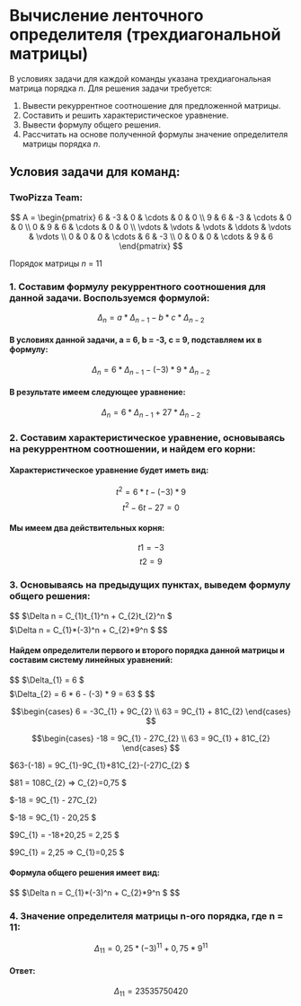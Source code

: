 # Вычисление ленточного определителя (трехдиагональной матрицы)  
В условиях задачи для каждой команды указана трехдиагональная матрица порядка *n*. Для решения задачи требуется:  
1. Вывести рекуррентное соотношение для предложенной матрицы.  
2. Составить и решить характеристическое уравнение.  
3. Вывести формулу общего решения.  
4. Рассчитать на основе полученной формулы значение определителя матрицы порядка *n*.  
## Условия задачи для команд:
### TwoPizza Team:
$$    
A =     
 \begin{pmatrix}    
  6 & -3 & 0 & \cdots & 0 & 0 \\    
  9 & 6 & -3 & \cdots & 0 & 0 \\    
  0 & 9 & 6 & \cdots & 0 & 0 \\    
  \vdots  & \vdots & \vdots & \ddots & \vdots & \vdots  \\    
  0 & 0 & 0 & \cdots & 6 & -3 \\    
  0 & 0 & 0 & \cdots & 9 & 6     
 \end{pmatrix}    
$$

Порядок матрицы *n* = 11

### 1. Составим формулу рекуррентного соотношения для данной задачи. Воспользуемся формулой:
$$
\Delta_{n} = a * \Delta_{n-1} - b * c * \Delta_{n-2}
$$
#### В условиях данной задачи, a = 6, b = -3, c = 9, подставляем их в формулу:
$$
\Delta_{n} = 6 * \Delta_{n-1} - (-3) * 9 * \Delta_{n-2}
$$
#### В результате имеем следующее уравнение:
$$
\Delta_{n} = 6 * \Delta_{n-1} + 27 * \Delta_{n-2}
$$
### 2. Составим характеристическое уравнение, основываясь на рекуррентном соотношении, и найдем его корни:
#### Характеристическое уравнение будет иметь вид:
$$
t^2 = 6 * t - (-3) * 9
$$
$$
t^2 - 6t - 27 = 0
$$
#### Мы имеем два действительных корня:
$$
t1 = -3
$$
$$
t2 = 9
$$
### 3. Основываясь на предыдущих пунктах, выведем формулу общего решения:
$$
$\Delta n = С_{1}t_{1}^n + С_{2}t_{2}^n $
$$
$$
$\Delta n = С_{1}*(-3)^n + С_{2}*9^n $
$$
#### Найдем определители первого и второго порядка данной матрицы и составим систему линейных уравнений:
$$
$\Delta_{1} = 6 $
$$
$$
$\Delta_{2} = 6 * 6 - (-3) * 9 = 63 $
$$

$$\begin{cases}
6 = -3С_{1} + 9С_{2} \\ 
63 = 9С_{1} + 81С_{2} 
\end{cases} $$

$$\begin{cases}
-18 = 9С_{1} - 27С_{2} \\
63 = 9С_{1} + 81С_{2} 
\end{cases} $$

$63-(-18) = 9С_{1}-9С_{1}+81С_{2}-(-27)С_{2} $

$81 = 108С_{2} => С_{2}=0,75 $

$-18 = 9С_{1} - 27С_{2}

$-18 = 9С_{1} - 20,25 $

$9C_{1} = -18+20,25 = 2,25 $

$9C_{1} = 2,25 => C_{1}=0,25 $
#### Формула общего решения имеет вид:
$$
$\Delta n = С_{1}*(-3)^n + С_{2}*9^n $
$$
### 4. Значение определителя матрицы n-ого порядка, где n = 11:
$$
\Delta_{11}  = 0,25*(-3)^11 + 0,75*9^11
$$
#### Ответ:
$$
\Delta_{11}  = 23535750420
$$
